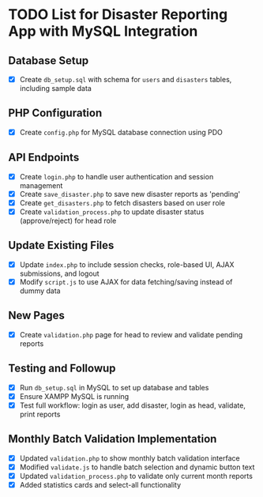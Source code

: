 # TODO List for Disaster Reporting App with MySQL Integration

## Database Setup
- [x] Create `db_setup.sql` with schema for `users` and `disasters` tables, including sample data

## PHP Configuration
- [x] Create `config.php` for MySQL database connection using PDO

## API Endpoints
- [x] Create `login.php` to handle user authentication and session management
- [x] Create `save_disaster.php` to save new disaster reports as 'pending'
- [x] Create `get_disasters.php` to fetch disasters based on user role
- [x] Create `validation_process.php` to update disaster status (approve/reject) for head role

## Update Existing Files
- [x] Update `index.php` to include session checks, role-based UI, AJAX submissions, and logout
- [x] Modify `script.js` to use AJAX for data fetching/saving instead of dummy data

## New Pages
- [x] Create `validation.php` page for head to review and validate pending reports

## Testing and Followup
- [x] Run `db_setup.sql` in MySQL to set up database and tables
- [x] Ensure XAMPP MySQL is running
- [x] Test full workflow: login as user, add disaster, login as head, validate, print reports

## Monthly Batch Validation Implementation
- [x] Updated `validation.php` to show monthly batch validation interface
- [x] Modified `validate.js` to handle batch selection and dynamic button text
- [x] Updated `validation_process.php` to validate only current month reports
- [x] Added statistics cards and select-all functionality
